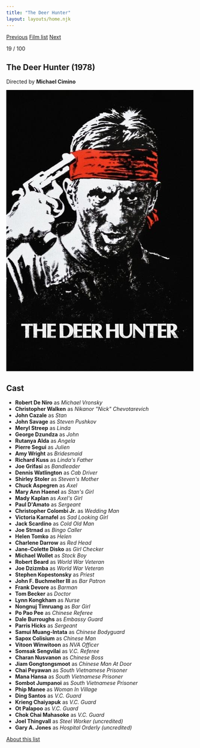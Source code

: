 ```yaml
---
title: "The Deer Hunter"
layout: layouts/home.njk
---
```


<nav class="films">
  <a class="prev" href="../the-man-who-fell-to-earth">Previous</a>
  <a href="../">Film list</a>
  <a class="next" href="../apocalypse-now">Next</a>
</nav>

<p>19 / 100</p>

<article class="film">
  <h1>The Deer Hunter (1978)</h1>

  <p class="director">
    Directed by <strong>Michael Cimino</strong>
  </p>

  <img src="../films/posters/the-deer-hunter.jpg" alt="">

  <h2>
    Cast
  </h2>
  <ul>
    <li><strong>Robert De Niro</strong> as <em>Michael Vronsky</em></li>
<li><strong>Christopher Walken</strong> as <em>Nikanor "Nick" Chevotarevich</em></li>
<li><strong>John Cazale</strong> as <em>Stan</em></li>
<li><strong>John Savage</strong> as <em>Steven Pushkov</em></li>
<li><strong>Meryl Streep</strong> as <em>Linda</em></li>
<li><strong>George Dzundza</strong> as <em>John</em></li>
<li><strong>Rutanya Alda</strong> as <em>Angela</em></li>
<li><strong>Pierre Segui</strong> as <em>Julien</em></li>
<li><strong>Amy Wright</strong> as <em>Bridesmaid</em></li>
<li><strong>Richard Kuss</strong> as <em>Linda's Father</em></li>
<li><strong>Joe Grifasi</strong> as <em>Bandleader</em></li>
<li><strong>Dennis Watlington</strong> as <em>Cab Driver</em></li>
<li><strong>Shirley Stoler</strong> as <em>Steven's Mother</em></li>
<li><strong>Chuck Aspegren</strong> as <em>Axel</em></li>
<li><strong>Mary Ann Haenel</strong> as <em>Stan's Girl</em></li>
<li><strong>Mady Kaplan</strong> as <em>Axel's Girl</em></li>
<li><strong>Paul D'Amato</strong> as <em>Sergeant</em></li>
<li><strong>Christopher Colombi Jr.</strong> as <em>Wedding Man</em></li>
<li><strong>Victoria Karnafel</strong> as <em>Sad Looking Girl</em></li>
<li><strong>Jack Scardino</strong> as <em>Cold Old Man</em></li>
<li><strong>Joe Strnad</strong> as <em>Bingo Caller</em></li>
<li><strong>Helen Tomko</strong> as <em>Helen</em></li>
<li><strong>Charlene Darrow</strong> as <em>Red Head</em></li>
<li><strong>Jane-Colette Disko</strong> as <em>Girl Checker</em></li>
<li><strong>Michael Wollet</strong> as <em>Stock Boy</em></li>
<li><strong>Robert Beard</strong> as <em>World War Veteran</em></li>
<li><strong>Joe Dzizmba</strong> as <em>World War Veteran</em></li>
<li><strong>Stephen Kopestonsky</strong> as <em>Priest</em></li>
<li><strong>John F. Buchmelter III</strong> as <em>Bar Patron</em></li>
<li><strong>Frank Devore</strong> as <em>Barman</em></li>
<li><strong>Tom Becker</strong> as <em>Doctor</em></li>
<li><strong>Lynn Kongkham</strong> as <em>Nurse</em></li>
<li><strong>Nongnuj Timruang</strong> as <em>Bar Girl</em></li>
<li><strong>Po Pao Pee</strong> as <em>Chinese Referee</em></li>
<li><strong>Dale Burroughs</strong> as <em>Embassy Guard</em></li>
<li><strong>Parris Hicks</strong> as <em>Sergeant</em></li>
<li><strong>Samui Muang-Intata</strong> as <em>Chinese Bodyguard</em></li>
<li><strong>Sapox Colisium</strong> as <em>Chinese Man</em></li>
<li><strong>Vitoon Winwitoon</strong> as <em>NVA Officer</em></li>
<li><strong>Somsak Sengvilai</strong> as <em>V.C. Referee</em></li>
<li><strong>Charan Nusvanon</strong> as <em>Chinese Boss</em></li>
<li><strong>Jiam Gongtongsmoot</strong> as <em>Chinese Man At Door</em></li>
<li><strong>Chai Peyawan</strong> as <em>South Vietnamese Prisoner</em></li>
<li><strong>Mana Hansa</strong> as <em>South Vietnamese Prisoner</em></li>
<li><strong>Sombot Jumpanoi</strong> as <em>South Vietnamese Prisoner</em></li>
<li><strong>Phip Manee</strong> as <em>Woman In Village</em></li>
<li><strong>Ding Santos</strong> as <em>V.C. Guard</em></li>
<li><strong>Krieng Chaiyapuk</strong> as <em>V.C. Guard</em></li>
<li><strong>Ot Palapoo</strong> as <em>V.C. Guard</em></li>
<li><strong>Chok Chai Mahasoke</strong> as <em>V.C. Guard</em></li>
<li><strong>Joel Thingvall</strong> as <em>Steel Worker (uncredited)</em></li>
<li><strong>Gary A. Jones</strong> as <em>Hospital Orderly (uncredited)</em></li>
  </ul>
</article>
<footer>
  <a href="../about">About this list</a>
</footer>
